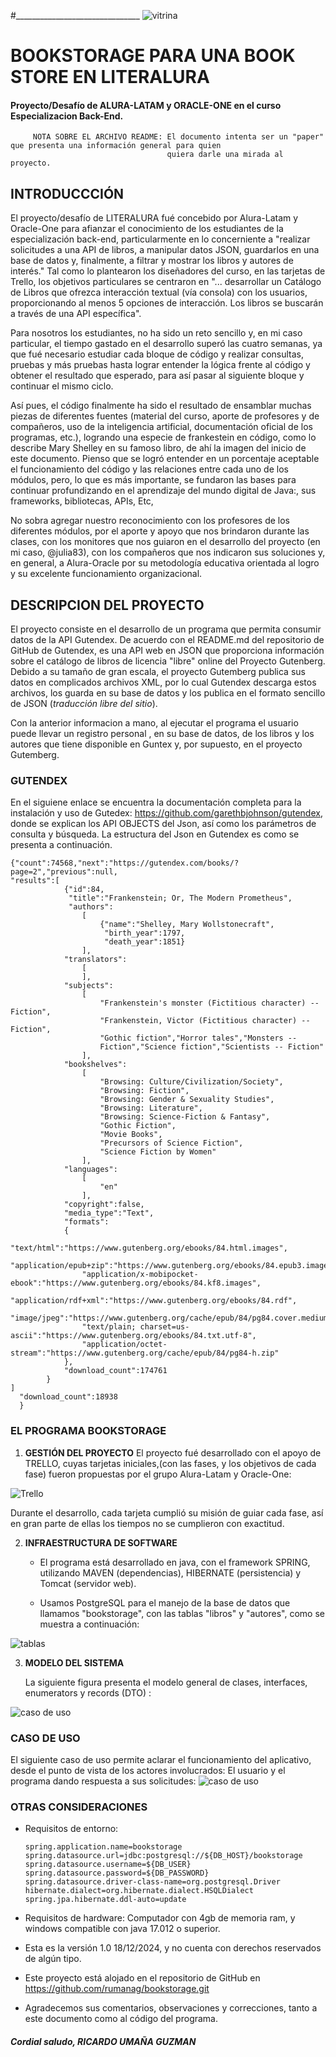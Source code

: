 
#_______________________________
![vitrina](/Tools/Images/frankestein1.png) 

# BOOKSTORAGE PARA  UNA BOOK STORE   EN  LITERALURA
#### Proyecto/Desafío de ALURA-LATAM y ORACLE-ONE en el curso Especializacion Back-End.
         NOTA SOBRE EL ARCHIVO README: El documento intenta ser un "paper" que presenta una información general para quien
                                       quiera darle una mirada al proyecto.



## INTRODUCCCIÓN

El proyecto/desafío de LITERALURA fué concebido por Alura-Latam y Oracle-One para afianzar 
el conocimiento de los estudiantes de la especialización back-end, particularmente
en lo concerniente a "realizar solicitudes a una API de libros, a manipular datos JSON, 
guardarlos en una base de datos y, finalmente, a filtrar y mostrar los libros y autores 
de interés." Tal como lo plantearon los diseñadores del curso, en las tarjetas de Trello,
los objetivos particulares se centraron en  "... desarrollar un Catálogo de Libros que ofrezca 
interacción textual (vía consola) con los usuarios, proporcionando al menos 5 opciones 
de interacción. Los libros se buscarán a través de una API específica". 

Para nosotros los estudiantes, no ha sido un reto sencillo y, en mi caso particular, el 
tiempo gastado en el desarrollo superó las cuatro semanas, ya que fué necesario estudiar cada
bloque de código y realizar consultas,  pruebas y más pruebas hasta lograr entender la lógica
frente al código y obtener el resultado que esperado, para así pasar al siguiente bloque
y continuar el mismo ciclo. 

Así pues, el código finalmente ha sido el resultado de ensamblar muchas piezas de 
diferentes fuentes (material del curso, aporte de profesores y de compañeros, uso de la 
inteligencia artificial, documentación oficial de los programas, etc.), logrando una especie de
frankestein en código, como lo describe Mary Shelley en su famoso libro, de ahí la imagen del
inicio de este documento.
Pienso que se logró entender en un porcentaje aceptable el funcionamiento del código y las 
relaciones entre cada uno de los módulos, pero, lo que es más importante, se fundaron las
bases para continuar profundizando en el aprendizaje del mundo digital de  Java:,  sus 
frameworks, bibliotecas, APIs, Etc,

No sobra agregar nuestro reconocimiento con los profesores de los diferentes módulos, por el
aporte y apoyo que nos brindaron durante las clases, con los monitores  que nos 
guiaron en el desarrollo del proyecto (en mi caso, @julia83), con los compañeros que nos 
indicaron sus soluciones y, en general, a Alura-Oracle por su metodología educativa orientada
al logro y su excelente funcionamiento organizacional.

    

## DESCRIPCION  DEL PROYECTO

   El proyecto consiste en el desarrollo de un programa que permita consumir datos de 
   la API Gutendex. De acuerdo con el README.md del repositorio de GitHub de Gutendex, es una 
   API web en JSON que proporciona información sobre el catálogo de libros de licencia "libre"
   online del Proyecto Gutenberg. 
   Debido a su tamaño de gran escala, el proyecto Gutemberg  publica sus datos en complicados
   archivos XML, por lo cual Gutendex descarga estos archivos, los guarda en su base de datos y
   los publica en el formato sencillo de JSON (*traducción libre del sitio*).
   
   Con la anterior informacion a mano, al ejecutar el programa el usuario  puede llevar
   un registro personal , en su base de datos, de los libros y los autores que tiene disponible
   en Guntex y, por supuesto, en el proyecto Gutemberg.
   
### GUTENDEX
    
   En el siguiene enlace se encuentra la documentación completa para la instalación y uso 
   de Gutedex: https://github.com/garethbjohnson/gutendex, donde se explican los API OBJECTS
   del Json, así como los parámetros de consulta y búsqueda. 
   La estructura del Json en Gutendex es como se presenta a continuación.

    {"count":74568,"next":"https://gutendex.com/books/?page=2","previous":null,
	"results":[
				{"id":84,
				 "title":"Frankenstein; Or, The Modern Prometheus",
				 "authors":
					[
						{"name":"Shelley, Mary Wollstonecraft",
						 "birth_year":1797,
						 "death_year":1851}
					],
				"translators":
					[
					],
				"subjects":
					[
						"Frankenstein's monster (Fictitious character) -- Fiction",
						"Frankenstein, Victor (Fictitious character) -- Fiction",
						"Gothic fiction","Horror tales","Monsters -- 
						Fiction","Science fiction","Scientists -- Fiction"
					],
				"bookshelves":
					[
						"Browsing: Culture/Civilization/Society",
						"Browsing: Fiction",
						"Browsing: Gender & Sexuality Studies",
						"Browsing: Literature",
						"Browsing: Science-Fiction & Fantasy",
						"Gothic Fiction",
						"Movie Books",
						"Precursors of Science Fiction",
						"Science Fiction by Women"
					],
				"languages":
					[
						"en"
					],
				"copyright":false,
				"media_type":"Text",
				"formats":
				{
					"text/html":"https://www.gutenberg.org/ebooks/84.html.images",
					"application/epub+zip":"https://www.gutenberg.org/ebooks/84.epub3.images",
					"application/x-mobipocket-ebook":"https://www.gutenberg.org/ebooks/84.kf8.images",
					"application/rdf+xml":"https://www.gutenberg.org/ebooks/84.rdf",
					"image/jpeg":"https://www.gutenberg.org/cache/epub/84/pg84.cover.medium.jpg",
					"text/plain; charset=us-ascii":"https://www.gutenberg.org/ebooks/84.txt.utf-8",
					"application/octet-stream":"https://www.gutenberg.org/cache/epub/84/pg84-h.zip"
				},
				"download_count":174761
			}
	]
      "download_count":18938
      }

### EL PROGRAMA BOOKSTORAGE

1. **GESTIÓN DEL PROYECTO**
   El proyecto fué desarrollado con el apoyo de TRELLO, cuyas tarjetas iniciales,(con las fases, y los objetivos
   de cada fase) fueron propuestas por el grupo  Alura-Latam y Oracle-One:

![Trello](/Tools/Images/trello.png)

   Durante el desarrollo, cada tarjeta cumplió su misión de guiar cada fase, así en gran parte de ellas los tiempos
   no se cumplieron con exactitud.

2. **INFRAESTRUCTURA DE SOFTWARE**

   - El programa está desarrollado en java, con el framework SPRING,  utilizando MAVEN (dependencias),
     HIBERNATE (persistencia) y Tomcat (servidor web).
   
   - Usamos PostgreSQL para el manejo de la base de datos que llamamos  "bookstorage", con las tablas
     "libros" y "autores", como se muestra a continuación:

![tablas](/Tools/Images/tablasRelacion.png)

3. **MODELO DEL SISTEMA**

   La siguiente figura presenta el modelo general de clases, interfaces, enumerators y records (DTO) :


![caso de uso ](/Tools/Images/modelo.png)
 

### CASO DE USO
   El siguiente caso de uso permite aclarar el funcionamiento del aplicativo, desde el punto de vista
   de los actores involucrados: El usuario  y el programa dando respuesta a sus solicitudes:
![caso de uso ](/Tools/Images/casoDeUso.png)

### OTRAS CONSIDERACIONES
   - Requisitos de entorno:

         spring.application.name=bookstorage
         spring.datasource.url=jdbc:postgresql://${DB_HOST}/bookstorage
         spring.datasource.username=${DB_USER}
         spring.datasource.password=${DB_PASSWORD}
         spring.datasource.driver-class-name=org.postgresql.Driver
         hibernate.dialect=org.hibernate.dialect.HSQLDialect
         spring.jpa.hibernate.ddl-auto=update

   - Requisitos de hardware: Computador con 4gb de memoria ram, y windows compatible con 
     java 17.012 o superior.
   -  Esta es la versión 1.0 18/12/2024, y  no cuenta con derechos reservados de algún tipo.
   -  Este proyecto está alojado en el repositorio de GitHub en
      https://github.com/rumanag/bookstorage.git
   - Agradecemos sus comentarios,  observaciones y correcciones, tanto a este documento como al código del
     programa.
     
##### Cordial saludo, RICARDO UMAÑA GUZMAN






    
